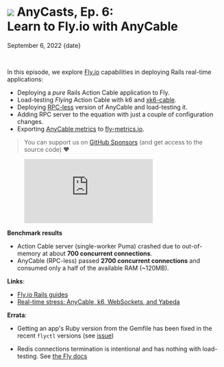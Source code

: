 # <img src="/images/demo.svg" class="blog--title-icon"> AnyCasts, Ep. 6:<br>Learn to Fly.io with AnyCable

September 6, 2022
{date}

<br/>

<div class="divider"></div>

In this episode, we explore [Fly.io][fly] capabilities in deploying Rails real-time applications:

- Deploying a _pure_ Rails Action Cable application to Fly.
- Load-testing _Flying_ Action Cable with k6 and [xk6-cable][].
- Deploying [RPC-less][rpc-less-post] version of AnyCable and load-testing it.
- Adding RPC server to the equation with just a couple of configuration changes.
- Exporting [AnyCable metrics][anycable-metrics] to [fly-metrics.io][fly-metrics].

> You can support us on [GitHub Sponsors][sponsors] (and get access to the source code) ❤️

<figure class="blog--figure">
  <iframe class="blog--youtube" src="https://youtube.com/embed/j9JqlbMAQKY" title="YouTube video player" frameborder="0" allow="accelerometer; autoplay; clipboard-write; encrypted-media; gyroscope; picture-in-picture" allowfullscreen></iframe>
</figure>

<div class="divider"></div>

**Benchmark results**

- Action Cable server (single-worker Puma) crashed due to out-of-memory at about **700 concurrent connections**.
- AnyCable (RPC-less) passed **2700 concurrent connections** and consumed only a half of the available RAM (~120MB).

**Links**:

- [Fly.io Rails guides][fly-rails]
- [Real-time stress: AnyCable, k6, WebSockets, and Yabeda][yabeda-post]

**Errata**:

- Getting an app's Ruby version from the Gemfile has been fixed in the recent `flyctl` versions (see [issue](https://github.com/superfly/flyctl/issues/1242))

- Redis connections termination is intentional and has nothing with load-testing. See [the Fly docs](https://fly.io/docs/rails/getting-started/#patching-action-cable-to-handle-redis-timeouts)

[fly]: https://fly.io
[pro]: https://anycable.io/#pro
[sponsors]: https://github.com/sponsors/anycable
[xk6-cable]: https://github.com/anycable/xk6-cable
[yabeda-post]: https://evilmartians.com/chronicles/real-time-stress-anycable-k6-websockets-and-yabeda?utm_source=anycable-web
[rpc-less-post]: /blog/jwt-identification-and-hot-streams/
[fly-metrics]: https://fly.io/docs/reference/metrics/
[anycable-metrics]: https://docs.anycable.io/anycable-go/instrumentation
[fly-rails]: https://fly.io/docs/rails/
